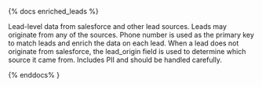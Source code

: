 {% docs enriched_leads %}

Lead-level data from salesforce and other lead sources. Leads may originate from any of the sources.
Phone number is used as the primary key to match leads and enrich the data on each lead. When a lead does 
not originate from salesforce, the lead_origin field is used to determine which source it came from.
Includes PII and should be handled carefully. 

{% enddocs% }
